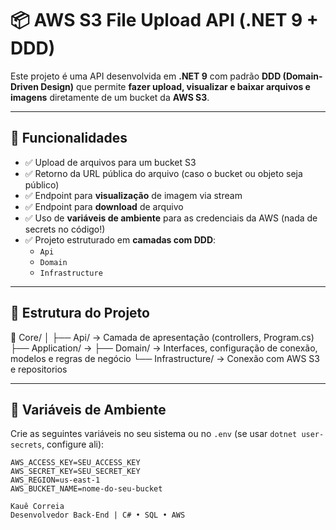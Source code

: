# 📦 AWS S3 File Upload API (.NET 9 + DDD)

Este projeto é uma API desenvolvida em **.NET 9** com padrão **DDD (Domain-Driven Design)** que permite **fazer upload, visualizar e baixar arquivos e imagens** diretamente de um bucket da **AWS S3**.

---

## 🚀 Funcionalidades

- ✅ Upload de arquivos para um bucket S3
- ✅ Retorno da URL pública do arquivo (caso o bucket ou objeto seja público)
- ✅ Endpoint para **visualização** de imagem via stream
- ✅ Endpoint para **download** de arquivo
- ✅ Uso de **variáveis de ambiente** para as credenciais da AWS (nada de secrets no código!)
- ✅ Projeto estruturado em **camadas com DDD**:
  - `Api`
  - `Domain`
  - `Infrastructure`

---

## 🧱 Estrutura do Projeto

📁 Core/
│
├── Api/ → Camada de apresentação (controllers, Program.cs)
├── Application/ → 
├── Domain/ → Interfaces, configuração de conexão, modelos e regras de negócio
└── Infrastructure/ → Conexão com AWS S3 e repositorios

---

## 🔧 Variáveis de Ambiente

Crie as seguintes variáveis no seu sistema ou no `.env` (se usar `dotnet user-secrets`, configure ali):

```env
AWS_ACCESS_KEY=SEU_ACCESS_KEY
AWS_SECRET_KEY=SEU_SECRET_KEY
AWS_REGION=us-east-1
AWS_BUCKET_NAME=nome-do-seu-bucket

Kauê Correia
Desenvolvedor Back-End | C# • SQL • AWS